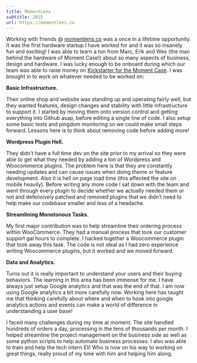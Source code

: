 ```yaml
---
title: MomentLens
subtitle: 2015
url: https://momentlens.co
---
```


Working with friends @ [momentlens.co](//momentlens.co) was a once in a lifetime opportunity. It was the first hardware startup I have worked for and it was so insanely fun and exciting! I was able to learn a ton from Marc, Erik and Wes (the man behind the hardware of Moment Case!) about so many aspects of business, design and hardware. I was lucky enough to be onboard during which our team was able to raise money on [Kickstarter for the Moment Case](https://www.kickstarter.com/projects/584288471/moment-case-worlds-best-iphone-case-for-mobile-pho). I was brought in to work on whatever needed to be worked on:

<b>Basic Infrastructure.</b>
<p>
Their online shop and website was standing up and operating fairly well, but they wanted features, design changes and stability with little infrastructure to support it. I started by moving them onto version control and getting everything into Github asap, before editing a single line of code. I also setup some basic tests and pingdom monitoring so we could make small steps forward. Lessons here is to think about removing code before adding more!
</p>

<b>Wordpress Plugin Hell.</b>
<p>
They didn’t have a full time dev on the site prior to my arrival so they were able to get what they needed by adding a ton of Wordpress and Woocommerce plugins. The problem here is that they are constantly needing updates and can cause issues when doing theme or feature development. Also it is hell on page load time (this affected the site on mobile heavily). Before writing any more code I sat down with the team and went through every plugin to decide whether we actually needed them or not and defensively patched and removed plugins that we didn’t need to help make our codebase smaller and less of a headache.
</p>

<b>Streamlining Monotonous Tasks.</b>
<p>
My first major contribution was to help streamline their ordering process within WooCommerce. They had a manual process that took our customer support gal hours to complete. I hacked together a Woocommerce plugin that took away this task. The code is not ideal as I had zero experience writing Woocommerce plugins, but it worked and we moved forward.
</p>

<b>Data and Analytics.</b>
<p>
Turns out it is really important to understand your users and their buying behaviors. The learning in this area has been immense for me. I have always just setup Google analytics and that was the end of that. I am now using Google analytics a bit more carefully now. Working here has taught me that thinking carefully about where and when to hook into google analytics actions and events can make a world of difference in understanding a user base!
</p>

I faced many challenges during my time at moment. The site handled hundreds of orders a day, processing in the tens of thousands per month. I helped streamline the project management on the business side as well as some python scripts to help automate business processes. I also was able to train and help the tech intern Eli! Who is now on his way to working on great things, really proud of my time with him and helping him along.